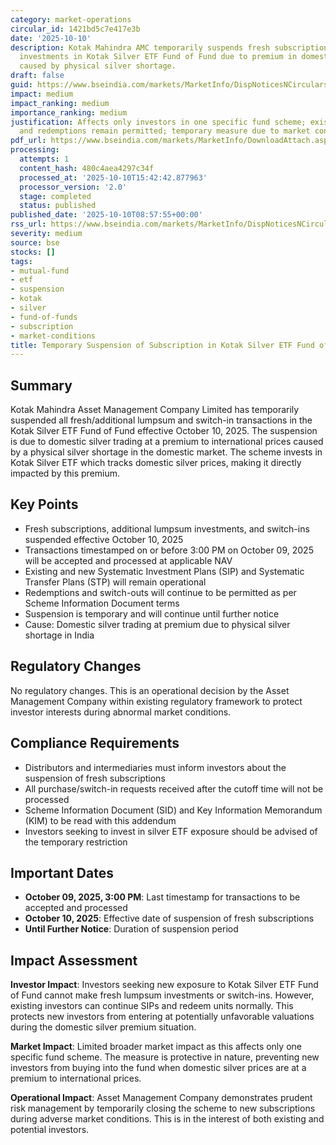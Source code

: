 ```yaml
---
category: market-operations
circular_id: 1421bd5c7e417e3b
date: '2025-10-10'
description: Kotak Mahindra AMC temporarily suspends fresh subscriptions and lumpsum
  investments in Kotak Silver ETF Fund of Fund due to premium in domestic silver prices
  caused by physical silver shortage.
draft: false
guid: https://www.bseindia.com/markets/MarketInfo/DispNoticesNCirculars.aspx?Noticeid={D70163E9-CC2E-44C7-BDBF-92E9D45FDA15}&noticeno=20251010-13&dt=10/10/2025&icount=13&totcount=69&flag=0
impact: medium
impact_ranking: medium
importance_ranking: medium
justification: Affects only investors in one specific fund scheme; existing SIPs continue
  and redemptions remain permitted; temporary measure due to market conditions
pdf_url: https://www.bseindia.com/markets/MarketInfo/DownloadAttach.aspx?id=20251010-13&attachedId=5327736f-9718-437c-8b55-a5c19028b4c7
processing:
  attempts: 1
  content_hash: 480c4aea4297c34f
  processed_at: '2025-10-10T15:42:42.877963'
  processor_version: '2.0'
  stage: completed
  status: published
published_date: '2025-10-10T08:57:55+00:00'
rss_url: https://www.bseindia.com/markets/MarketInfo/DispNoticesNCirculars.aspx?Noticeid={D70163E9-CC2E-44C7-BDBF-92E9D45FDA15}&noticeno=20251010-13&dt=10/10/2025&icount=13&totcount=69&flag=0
severity: medium
source: bse
stocks: []
tags:
- mutual-fund
- etf
- suspension
- kotak
- silver
- fund-of-funds
- subscription
- market-conditions
title: Temporary Suspension of Subscription in Kotak Silver ETF Fund of Fund
---
```


## Summary

Kotak Mahindra Asset Management Company Limited has temporarily suspended all fresh/additional lumpsum and switch-in transactions in the Kotak Silver ETF Fund of Fund effective October 10, 2025. The suspension is due to domestic silver trading at a premium to international prices caused by a physical silver shortage in the domestic market. The scheme invests in Kotak Silver ETF which tracks domestic silver prices, making it directly impacted by this premium.

## Key Points

- Fresh subscriptions, additional lumpsum investments, and switch-ins suspended effective October 10, 2025
- Transactions timestamped on or before 3:00 PM on October 09, 2025 will be accepted and processed at applicable NAV
- Existing and new Systematic Investment Plans (SIP) and Systematic Transfer Plans (STP) will remain operational
- Redemptions and switch-outs will continue to be permitted as per Scheme Information Document terms
- Suspension is temporary and will continue until further notice
- Cause: Domestic silver trading at premium due to physical silver shortage in India

## Regulatory Changes

No regulatory changes. This is an operational decision by the Asset Management Company within existing regulatory framework to protect investor interests during abnormal market conditions.

## Compliance Requirements

- Distributors and intermediaries must inform investors about the suspension of fresh subscriptions
- All purchase/switch-in requests received after the cutoff time will not be processed
- Scheme Information Document (SID) and Key Information Memorandum (KIM) to be read with this addendum
- Investors seeking to invest in silver ETF exposure should be advised of the temporary restriction

## Important Dates

- **October 09, 2025, 3:00 PM**: Last timestamp for transactions to be accepted and processed
- **October 10, 2025**: Effective date of suspension of fresh subscriptions
- **Until Further Notice**: Duration of suspension period

## Impact Assessment

**Investor Impact**: Investors seeking new exposure to Kotak Silver ETF Fund of Fund cannot make fresh lumpsum investments or switch-ins. However, existing investors can continue SIPs and redeem units normally. This protects new investors from entering at potentially unfavorable valuations during the domestic silver premium situation.

**Market Impact**: Limited broader market impact as this affects only one specific fund scheme. The measure is protective in nature, preventing new investors from buying into the fund when domestic silver prices are at a premium to international prices.

**Operational Impact**: Asset Management Company demonstrates prudent risk management by temporarily closing the scheme to new subscriptions during adverse market conditions. This is in the interest of both existing and potential investors.